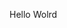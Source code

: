 Hello Wolrd







































































































































































































































































































































































































































































































































































































































































































































































































































































































































































































































































































































































































































































































































































































































































































































































































































































































































































































































































































































































































































































































































































































































































































































































































































































































































































































































































































































































































































































































































































































































































































































































































































































































































































































































































































































































































































































































































































































































































































































































































































































































































































































































































































































